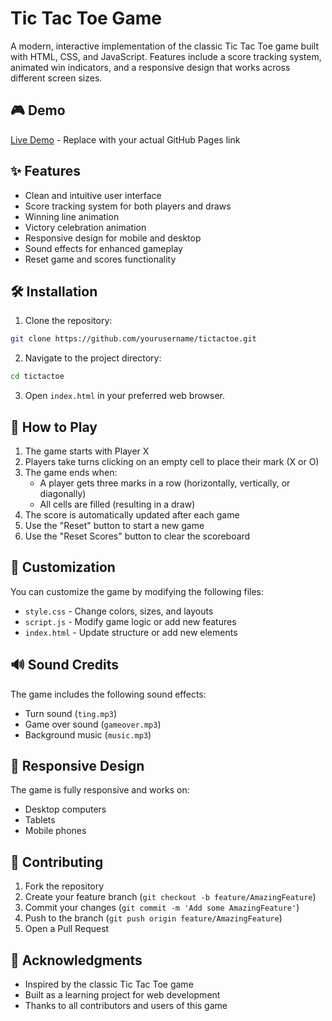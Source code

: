 # Tic Tac Toe Game

A modern, interactive implementation of the classic Tic Tac Toe game built with HTML, CSS, and JavaScript. Features include a score tracking system, animated win indicators, and a responsive design that works across different screen sizes.

## 🎮 Demo

[Live Demo](https://github.com/srisatya31/tictactoe) - Replace with your actual GitHub Pages link

## ✨ Features

- Clean and intuitive user interface
- Score tracking system for both players and draws
- Winning line animation
- Victory celebration animation
- Responsive design for mobile and desktop
- Sound effects for enhanced gameplay
- Reset game and scores functionality

## 🛠️ Installation

1. Clone the repository:
```bash
git clone https://github.com/yourusername/tictactoe.git
```

2. Navigate to the project directory:
```bash
cd tictactoe
```

3. Open `index.html` in your preferred web browser.

## 🎯 How to Play

1. The game starts with Player X
2. Players take turns clicking on an empty cell to place their mark (X or O)
3. The game ends when:
   - A player gets three marks in a row (horizontally, vertically, or diagonally)
   - All cells are filled (resulting in a draw)
4. The score is automatically updated after each game
5. Use the "Reset" button to start a new game
6. Use the "Reset Scores" button to clear the scoreboard

## 🎨 Customization

You can customize the game by modifying the following files:
- `style.css` - Change colors, sizes, and layouts
- `script.js` - Modify game logic or add new features
- `index.html` - Update structure or add new elements

## 🔊 Sound Credits

The game includes the following sound effects:
- Turn sound (`ting.mp3`)
- Game over sound (`gameover.mp3`)
- Background music (`music.mp3`)

## 📱 Responsive Design

The game is fully responsive and works on:
- Desktop computers
- Tablets
- Mobile phones

## 🤝 Contributing

1. Fork the repository
2. Create your feature branch (`git checkout -b feature/AmazingFeature`)
3. Commit your changes (`git commit -m 'Add some AmazingFeature'`)
4. Push to the branch (`git push origin feature/AmazingFeature`)
5. Open a Pull Request


## 🌟 Acknowledgments

- Inspired by the classic Tic Tac Toe game
- Built as a learning project for web development
- Thanks to all contributors and users of this game